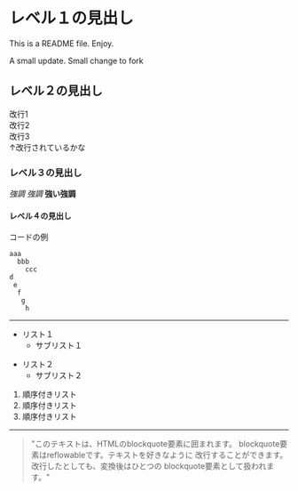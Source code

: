 # レベル１の見出し
This is a README file. Enjoy.

A small update.
Small change to fork

## レベル２の見出し
改行1  
改行2  
改行3  
↑改行されているかな

### レベル３の見出し
*強調*
_強調_
**強い強調**

#### レベル４の見出し
コードの例
```
aaa
  bbb
    ccc
d
 e
  f
   g
    h
```

---

- リスト１
  - サブリスト１

* リスト２
    * サブリスト２

1. 順序付きリスト
2. 順序付きリスト
3. 順序付きリスト

***

> "このテキストは、HTMLのblockquote要素に囲まれます。
blockquote要素はreflowableです。テキストを好きなように
改行することができます。改行したとしても、変換後はひとつの
blockquote要素として扱われます。"
